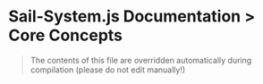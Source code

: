 # Sail-System.js Documentation > Core Concepts

> The contents of this file are overridden automatically during compilation (please do not edit manually!)

<docmeta name="displayName" value="Core Concepts: Table of Contents">
<docmeta name="isTableOfContents" value="true">
